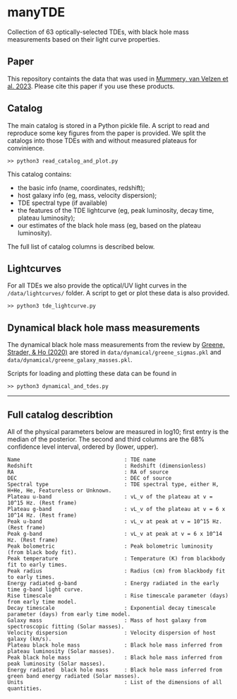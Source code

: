 # manyTDE
Collection of 63 optically-selected TDEs, with black hole mass measurements based on their light curve properties. 

## Paper
This repository containts the data that was used in [Mummery, van Velzen et al. 2023](https://ui.adsabs.harvard.edu/abs/2023arXiv230808255M/abstract). Please cite this paper if you use these products. 

## Catalog
The main catalog is stored in a Python pickle file. A script to read and reproduce some key figures from the paper is provided. 
We split the catalogs into those TDEs with and without measured plateaus for convinience. 

`>> python3 read_catalog_and_plot.py`

This catalog contains: 
-  the basic info (name, coordinates, redshift);
-  host galaxy info (eg, mass, velocity dispersion);
-  TDE spectral type (if available)
-  the features of the TDE lightcurve (eg, peak luminosity, decay time, plateau luminosity);
-  our estimates of the black hole mass (eg, based on the plateau luminosity).

The full list of catalog columns is described below.  

## Lightcurves
For all TDEs we also provide the optical/UV light curves in the `/data/lightcurves/` folder. A script to get or plot these data is also provided. 

`>> python3 tde_lightcurve.py`


## Dynamical black hole mass measurements 
The dynamical black hole mass measurements from the review by [Greene, Strader, & Ho (2020)](https://ui.adsabs.harvard.edu/abs/2020ARA%26A..58..257G/abstract) are stored in `data/dynamical/greene_sigmas.pkl` and `data/dynamical/greene_galaxy_masses.pkl`. 

Scripts for loading and plotting these data can be found in

`>> python3 dynamical_and_tdes.py`

***

## Full catalog describtion

All of the physical parameters below are measured in log10; first entry is the median of the posterior. The second and third columns are the 68% confidence level interval, ordered by (lower, upper).

```
Name                                 : TDE name
Redshift                             : Redshift (dimensionless)
RA                                   : RA of source 
DEC                                  : DEC of source
Spectral type                        : TDE spectral type, either H, H+He, He, Featureless or Unknown.
Plateau u-band                       : vL_v of the plateau at v = 10^15 Hz. (Rest frame)
Plateau g-band                       : vL_v of the plateau at v = 6 x 10^14 Hz. (Rest frame)
Peak u-band                          : vL_v at peak at v = 10^15 Hz. (Rest frame)
Peak g-band                          : vL_v at peak at v = 6 x 10^14 Hz. (Rest frame)
Peak bolometric                      : Peak bolometric luminosity (from black body fit).
Peak temperature                     : Temperature (K) from blackbody fit to early times.
Peak radius                          : Radius (cm) from blackbody fit to early times.
Energy radiated g-band               : Energy radiated in the early time g-band light curve.
Rise timescale                       : Rise timescale parameter (days) from early time model.
Decay timescale                      : Exponential decay timescale parameter (days) from early time model.
Galaxy mass                          : Mass of host galaxy from spectroscopic fitting (Solar masses). 
Velocity dispersion                  : Velocity dispersion of host galaxy (km/s).
Plateau black hole mass              : Black hole mass inferred from plateau luminosity (Solar masses). 
Peak black hole mass                 : Black hole mass inferred from peak luminosity (Solar masses). 
Energy radiated  black hole mass     : Black hole mass inferred from green band energy radiated (Solar masses).
Units                                : List of the dimensions of all quantities. 
```
